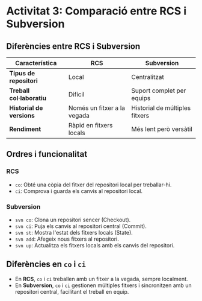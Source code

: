 # Activitat 3: Comparació entre RCS i Subversion

## Diferències entre RCS i Subversion
| Característica              | RCS                         | Subversion                    |
|-----------------------------|-----------------------------|-------------------------------|
| **Tipus de repositori**     | Local                       | Centralitzat                  |
| **Treball col·laboratiu**   | Difícil                     | Suport complet per equips     |
| **Historial de versions**   | Només un fitxer a la vegada | Historial de múltiples fitxers|
| **Rendiment**               | Ràpid en fitxers locals     | Més lent però versàtil        |

## Ordres i funcionalitat
### RCS
- `co`: Obté una còpia del fitxer del repositori local per treballar-hi.
- `ci`: Comprova i guarda els canvis al repositori local.

### Subversion
- `svn co`: Clona un repositori sencer (Checkout).
- `svn ci`: Puja els canvis al repositori central (Commit).
- `svn st`: Mostra l'estat dels fitxers locals (State).
- `svn add`: Afegeix nous fitxers al repositori.
- `svn up`: Actualitza els fitxers locals amb els canvis del repositori.

## Diferències en `co` i `ci`
- En **RCS**, `co` i `ci` treballen amb un fitxer a la vegada, sempre localment.
- En **Subversion**, `co` i `ci` gestionen múltiples fitxers i sincronitzen amb un repositori central, facilitant el treball en equip.
